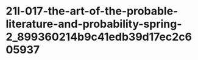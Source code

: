 # 21l-017-the-art-of-the-probable-literature-and-probability-spring-2_899360214b9c41edb39d17ec2c605937
